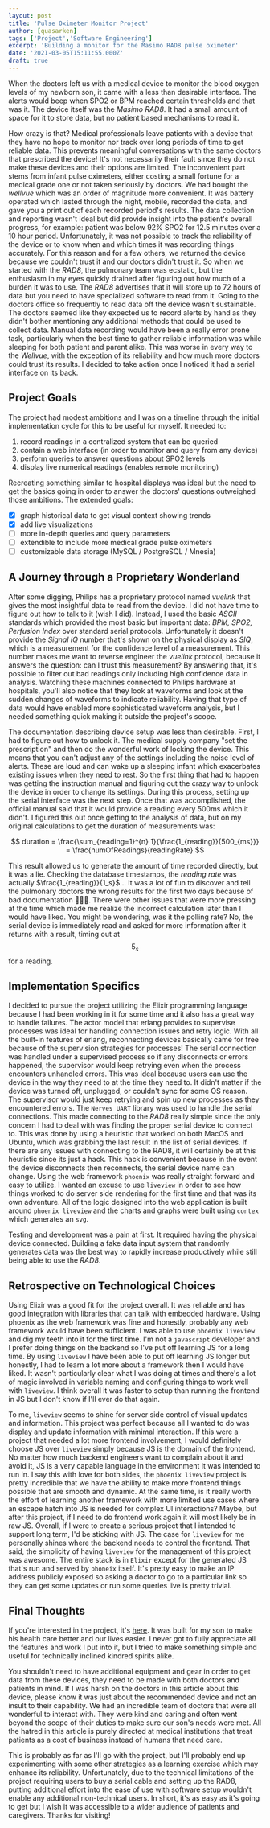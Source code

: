 ```yaml
---
layout: post
title: 'Pulse Oximeter Monitor Project'
author: [quasarken]
tags: ['Project','Software Engineering']
excerpt: 'Building a monitor for the Masimo RAD8 pulse oximeter'
date: '2021-03-05T15:11:55.000Z'
draft: true
---
```

When the doctors left us with a medical device to monitor the blood oxygen levels of my newborn son, it came with a less than desirable interface.
The alerts would beep when SPO2 or BPM reached certain thresholds and that was it.
The device itself was the _Masimo RAD8_.
It had a small amount of space for it to store data, but no patient based mechanisms to read it.

How crazy is that?
Medical professionals leave patients with a device that they have no hope to monitor nor track over long periods of time to get reliable data.
This prevents meaningful conversations with the same doctors that prescribed the device!
It's not necessarily their fault since they do not make these devices and their options are limited.
The inconvenient part stems from infant pulse oximeters, either costing a small fortune for a medical grade one or not taken seriously by doctors.
We had bought the _wellvue_ which was an order of magnitude more convenient.
It was battery operated which lasted through the night, mobile, recorded the data, and gave you a print out of each recorded period's results.
The data collection and reporting wasn't ideal but did provide insight into the patient's overall progress, for example: patient was below 92% SPO2 for 12.5 minutes over a 10 hour period.
Unfortunately, it was not possible to track the reliability of the device or to know when and which times it was recording things accurately.
For this reason and for a few others, we returned the device because we couldn't trust it and our doctors didn't trust it.
So when we started with the _RAD8_, the pulmonary team was ecstatic, but the enthusiasm in my eyes quickly drained after figuring out how much of a burden it was to use.
The _RAD8_ advertises that it will store up to 72 hours of data but you need to have specialized software to read from it.
Going to the doctors office so frequently to read data off the device wasn't sustainable.
The doctors seemed like they expected us to record alerts by hand as they didn't bother mentioning any additional methods that could be used to collect data.
Manual data recording would have been a really error prone task, particularly when the best time to gather reliable information was while sleeping for both patient and parent alike.
This was worse in every way to the _Wellvue_, with the exception of its reliability and how much more doctors could trust its results.
I decided to take action once I noticed it had a serial interface on its back.

## Project Goals

The project had modest ambitions and I was on a timeline through the initial implementation cycle for this to be useful for myself.
It needed to:

1. record readings in a centralized system that can be queried
1. contain a web interface (in order to monitor and query from any device)
1. perform queries to answer questions about SPO2 levels
1. display live numerical readings (enables remote monitoring)

Recreating something similar to hospital displays was ideal but the need to get the basics going in order to answer the doctors' questions outweighed those ambitions.
The extended goals:

- [x] graph historical data to get visual context showing trends
- [x] add live visualizations
- [ ] more in-depth queries and query parameters
- [ ] extendible to include more medical grade pulse oximeters
- [ ] customizable data storage (MySQL / PostgreSQL / Mnesia)

## A Journey through a Proprietary Wonderland

After some digging, Philips has a proprietary protocol named _vuelink_ that gives the most insightful data to read from the device.
I did not have time to figure out how to talk to it (wish I did).
Instead, I used the basic _ASCII_ standards which provided the most basic but important data: _BPM, SPO2, Perfusion Index_ over standard serial protocols.
Unfortunately it doesn't provide the _Signal IQ_ number that's shown on the physical display as _SIQ_, which is a measurement for the confidence level of a measurement.
This number makes me want to reverse engineer the _vuelink_ protocol, because it answers the question: can I trust this measurement?
By answering that, it's possible to filter out bad readings only including high confidence data in analysis.
Watching these machines connected to Philips hardware at hospitals, you'll also notice that they look at waveforms and look at the sudden changes of waveforms to indicate reliability.
Having that type of data would have enabled more sophisticated waveform analysis, but I needed something quick making it outside the project's scope.

The documentation describing device setup was less than desirable.
First, I had to figure out how to unlock it.
The medical supply company "set the prescription" and then do the wonderful work of locking the device.
This means that you can't adjust any of the settings including the noise level of alerts.
These are loud and can wake up a sleeping infant which exacerbates existing issues when they need to rest.
So the first thing that had to happen was getting the instruction manual and figuring out the crazy way to unlock the device in order to change its settings.
During this process, setting up the serial interface was the next step.
Once that was accomplished, the official manual said that it would provide a reading every 500ms which it didn't.
I figured this out once getting to the analysis of data, but on my original calculations to get the duration of measurements was:

$$
duration = \frac{\sum_{reading=1}^{n} 1}{\frac{1_{reading}}{500_{ms}}} = \frac{numOfReadings}{readingRate}
$$

This result allowed us to generate the amount of time recorded directly, but it was a lie.
Checking the database timestamps, the _reading rate_ was actually $\frac{1_{reading}}{1_s}$...
It was a lot of fun to discover and tell the pulmonary doctors the wrong results for the first two days because of bad documentation 🤦🏻‍♂️.
There were other issues that were more pressing at the time which made me realize the incorrect calculation later than I would have liked.
You might be wondering, was it the polling rate?
No, the serial device is immediately read and asked for more information after it returns with a result, timing out at $$5_s$$ for a reading.

## Implementation Specifics

I decided to pursue the project utilizing the Elixir programming language because I had been working in it for some time and it also has a great way to handle failures.
The actor model that erlang provides to supervise processes was ideal for handling connection issues and retry logic.
With all the built-in features of erlang, reconnecting devices basically came for free because of the supervision strategies for processes!
The serial connection was handled under a supervised process so if any disconnects or errors happened, the supervisor would keep retrying even when the process encounters unhandled errors.
This was ideal because users can use the device in the way they need to at the time they need to.
It didn't matter if the device was turned off, unplugged, or couldn't sync for some OS reason.
The supervisor would just keep retrying and spin up new processes as they encountered errors.
The `Nerves UART` library was used to handle the serial connections.
This made connecting to the _RAD8_ really simple since the only concern I had to deal with was finding the proper serial device to connect to.
This was done by using a heuristic that worked on both MacOS and Ubuntu, which was grabbing the last result in the list of serial devices.
If there are any issues with connecting to the RAD8, it will certainly be at this heuristic since its just a hack.
This hack is convenient because in the event the device disconnects then reconnects, the serial device name can change.
Using the web framework `phoenix` was really straight forward and easy to utilize.
I wanted an excuse to use `liveview` in order to see how things worked to do server side rendering for the first time and that was its own adventure.
All of the logic designed into the web application is built around `phoenix liveview` and the charts and graphs were built using `contex` which generates an `svg`.

Testing and development was a pain at first.
It required having the physical device connected.
Building a fake data input system that randomly generates data was the best way to rapidly increase productively while still being able to use the _RAD8_.

## Retrospective on Technological Choices

Using Elixir was a good fit for the project overall.
It was reliable and has good integration with libraries that can talk with embedded hardware.
Using phoenix as the web framework was fine and honestly, probably any web framework would have been sufficient.
I was able to use `phoenix liveview` and dig my teeth into it for the first time.
I'm not a `javascript` developer and I prefer doing things on the backend so I've put off learning JS for a long time.
By using `liveview` I have been able to put off learning JS longer but honestly, I had to learn a lot more about a framework then I would have liked.
It wasn't particularly clear what I was doing at times and there's a lot of magic involved in variable naming and configuring things to work well with `liveview`.
I think overall it was faster to setup than running the frontend in JS but I don't know if I'll ever do that again.

To me, `liveview` seems to shine for server side control of visual updates and information.
This project was perfect because all I wanted to do was display and update information with minimal interaction.
If this were a project that needed a lot more frontend involvement, I would definitely choose JS over `liveview` simply because JS is the domain of the frontend.
No matter how much backend engineers want to complain about it and avoid it, JS is a very capable language in the environment it was intended to run in.
I say this with love for both sides, the `phoenix liveview` project is pretty incredible that we have the ability to make more frontend things possible that are smooth and dynamic.
At the same time, is it really worth the effort of learning another framework with more limited use cases where an escape hatch into JS is needed for complex UI interactions?
Maybe, but after this project, if I need to do frontend work again it will most likely be in raw JS.
Overall, if I were to create a serious project that I intended to support long term, I'd be sticking with JS.
The case for `liveview` for me personally shines where the backend needs to control the frontend.
That said, the simplicity of having `liveview` for the management of this project was awesome.
The entire stack is in `Elixir` except for the generated JS that's run and served by `phoneix` itself.
It's pretty easy to make an IP address publicly exposed so asking a doctor to go to a particular link so they can get some updates or run some queries live is pretty trivial.

## Final Thoughts

If you're interested in the project, it's [here](https://github.com/k-cross/pulse_oximeter).
It was built for my son to make his health care better and our lives easier.
I never got to fully appreciate all the features and work I put into it, but I tried to make something simple and useful for technically inclined kindred spirits alike.

You shouldn't need to have additional equipment and gear in order to get data from these devices, they need to be made with both doctors and patients in mind.
If I was harsh on the doctors in this article about this device, please know it was just about the recommended device and not an insult to their capability.
We had an incredible team of doctors that were all wonderful to interact with.
They were kind and caring and often went beyond the scope of their duties to make sure our son's needs were met.
All the hatred in this article is purely directed at medical institutions that treat patients as a cost of business instead of humans that need care.

This is probably as far as I'll go with the project, but I'll probably end up experimenting with some other strategies as a learning exercise which may enhance its reliability.
Unfortunately, due to the technical limitations of the project requiring users to buy a serial cable and setting up the RAD8, putting additional effort into the ease of use with software setup wouldn't enable any additional non-technical users.
In short, it's as easy as it's going to get but I wish it was accessible to a wider audience of patients and caregivers.
Thanks for visiting!
